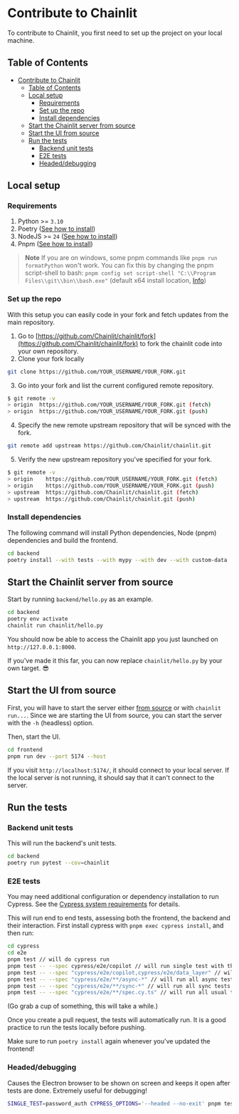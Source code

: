 # Contribute to Chainlit

To contribute to Chainlit, you first need to set up the project on your local machine.

## Table of Contents

<!--
Generated using https://ecotrust-canada.github.io/markdown-toc/.
I've copy/pasted the whole document there, and then formatted it with prettier.
-->

- [Contribute to Chainlit](#contribute-to-chainlit)
  - [Table of Contents](#table-of-contents)
  - [Local setup](#local-setup)
    - [Requirements](#requirements)
    - [Set up the repo](#set-up-the-repo)
    - [Install dependencies](#install-dependencies)
  - [Start the Chainlit server from source](#start-the-chainlit-server-from-source)
  - [Start the UI from source](#start-the-ui-from-source)
  - [Run the tests](#run-the-tests)
    - [Backend unit tests](#backend-unit-tests)
    - [E2E tests](#e2e-tests)
    - [Headed/debugging](#headeddebugging)

## Local setup

### Requirements

1. Python >= `3.10`
2. Poetry ([See how to install](https://python-poetry.org/docs/#installation))
3. NodeJS >= `24` ([See how to install](https://nodejs.org/en/download))
4. Pnpm ([See how to install](https://pnpm.io/installation))

> **Note**
> If you are on windows, some pnpm commands like `pnpm run formatPython` won't work. You can fix this by changing the pnpm script-shell to bash: `pnpm config set script-shell "C:\\Program Files\\git\\bin\\bash.exe"` (default x64 install location, [Info](https://pnpm.io/cli/run#script-shell))

### Set up the repo

With this setup you can easily code in your fork and fetch updates from the main repository.

1. Go to [https://github.com/Chainlit/chainlit/fork](https://github.com/Chainlit/chainlit/fork) to fork the chainlit code into your own repository.
2. Clone your fork locally

```sh
git clone https://github.com/YOUR_USERNAME/YOUR_FORK.git
```

3. Go into your fork and list the current configured remote repository.

```sh
$ git remote -v
> origin  https://github.com/YOUR_USERNAME/YOUR_FORK.git (fetch)
> origin  https://github.com/YOUR_USERNAME/YOUR_FORK.git (push)
```

4. Specify the new remote upstream repository that will be synced with the fork.

```sh
git remote add upstream https://github.com/Chainlit/chainlit.git
```

5. Verify the new upstream repository you've specified for your fork.

```sh
$ git remote -v
> origin    https://github.com/YOUR_USERNAME/YOUR_FORK.git (fetch)
> origin    https://github.com/YOUR_USERNAME/YOUR_FORK.git (push)
> upstream  https://github.com/Chainlit/chainlit.git (fetch)
> upstream  https://github.com/Chainlit/chainlit.git (push)
```

### Install dependencies

The following command will install Python dependencies, Node (pnpm) dependencies and build the frontend.

```sh
cd backend
poetry install --with tests --with mypy --with dev --with custom-data
```

## Start the Chainlit server from source

Start by running `backend/hello.py` as an example.

```sh
cd backend
poetry env activate
chainlit run chainlit/hello.py
```

You should now be able to access the Chainlit app you just launched on `http://127.0.0.1:8000`.

If you've made it this far, you can now replace `chainlit/hello.py` by your own target. 😎

## Start the UI from source

First, you will have to start the server either [from source](#start-the-chainlit-server-from-source) or with `chainlit run...`. Since we are starting the UI from source, you can start the server with the `-h` (headless) option.

Then, start the UI.

```sh
cd frontend
pnpm run dev --port 5174 --host
```

If you visit `http://localhost:5174/`, it should connect to your local server. If the local server is not running, it should say that it can't connect to the server.

## Run the tests

### Backend unit tests

This will run the backend's unit tests.

```sh
cd backend
poetry run pytest --cov=chainlit
```

### E2E tests

You may need additional configuration or dependency installation to run Cypress. See the [Cypress system requirements](https://docs.cypress.io/app/get-started/install-cypress#System-requirements) for details.

This will run end to end tests, assessing both the frontend, the backend and their interaction. First install cypress with `pnpm exec cypress install`, and then run:

```sh
cd cypress
cd e2e
pnpm test // will do cypress run
pnpm test -- --spec cypress/e2e/copilot // will run single test with the name copilot
pnpm test -- --spec "cypress/e2e/copilot,cypress/e2e/data_layer" // will run two tests with the names copilot and data_layer
pnpm test -- --spec "cypress/e2e/**/async-*" // will run all async tests
pnpm test -- --spec "cypress/e2e/**/sync-*" // will run all sync tests
pnpm test -- --spec "cypress/e2e/**/spec.cy.ts" // will run all usual tests
```

(Go grab a cup of something, this will take a while.)

Once you create a pull request, the tests will automatically run. It is a good practice to run the tests locally before pushing.

Make sure to run `poetry install` again whenever you've updated the frontend!

### Headed/debugging

Causes the Electron browser to be shown on screen and keeps it open after tests are done.
Extremely useful for debugging!

```sh
SINGLE_TEST=password_auth CYPRESS_OPTIONS='--headed --no-exit' pnpm test
```